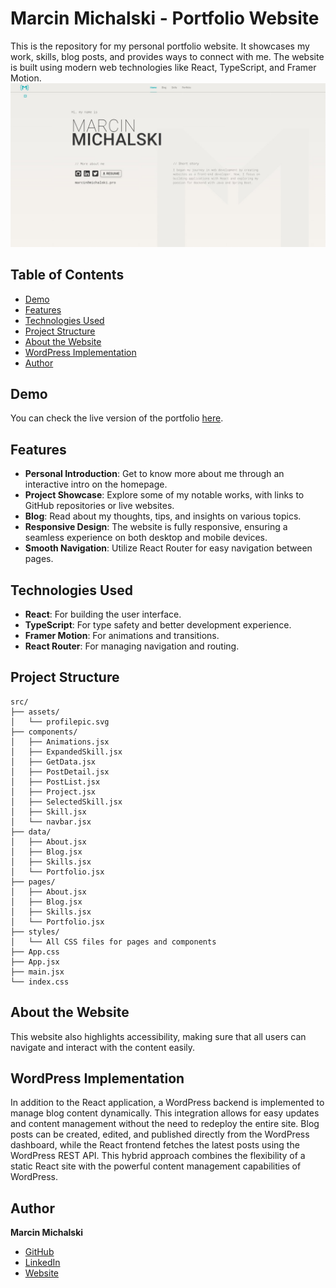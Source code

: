 # Marcin Michalski - Portfolio Website

This is the repository for my personal portfolio website. It showcases my work, skills, blog posts, and provides ways to connect with me. The website is built using modern web technologies like React, TypeScript, and Framer Motion.
![Screen of michalski.pro in Chrome browser](pic.jpg)

## Table of Contents
- [Demo](#demo)
- [Features](#features)
- [Technologies Used](#technologies-used)
- [Project Structure](#project-structure)
- [About the Website](#about-the-website)
- [WordPress Implementation](#wordpress-implementation)
- [Author](#author)

## Demo
You can check the live version of the portfolio [here](https://michalski.pro).

## Features
- **Personal Introduction**: Get to know more about me through an interactive intro on the homepage.
- **Project Showcase**: Explore some of my notable works, with links to GitHub repositories or live websites.
- **Blog**: Read about my thoughts, tips, and insights on various topics.
- **Responsive Design**: The website is fully responsive, ensuring a seamless experience on both desktop and mobile devices.
- **Smooth Navigation**: Utilize React Router for easy navigation between pages.

## Technologies Used
- **React**: For building the user interface.
- **TypeScript**: For type safety and better development experience.
- **Framer Motion**: For animations and transitions.
- **React Router**: For managing navigation and routing.

## Project Structure
```
src/
├── assets/
│   └── profilepic.svg
├── components/
│   ├── Animations.jsx
│   ├── ExpandedSkill.jsx
│   ├── GetData.jsx
│   ├── PostDetail.jsx
│   ├── PostList.jsx
│   ├── Project.jsx
│   ├── SelectedSkill.jsx
│   ├── Skill.jsx
│   └── navbar.jsx
├── data/
│   ├── About.jsx
│   ├── Blog.jsx
│   ├── Skills.jsx
│   └── Portfolio.jsx
├── pages/
│   ├── About.jsx
│   ├── Blog.jsx
│   ├── Skills.jsx
│   └── Portfolio.jsx
├── styles/
│   └── All CSS files for pages and components
├── App.css
├── App.jsx
├── main.jsx
└── index.css
```

## About the Website
This website also highlights accessibility, making sure that all users can navigate and interact with the content easily.

## WordPress Implementation
In addition to the React application, a WordPress backend is implemented to manage blog content dynamically. This integration allows for easy updates and content management without the need to redeploy the entire site. Blog posts can be created, edited, and published directly from the WordPress dashboard, while the React frontend fetches the latest posts using the WordPress REST API. This hybrid approach combines the flexibility of a static React site with the powerful content management capabilities of WordPress.

## Author
**Marcin Michalski**  
- [GitHub](https://www.github.com/michalski-marcin)  
- [LinkedIn](https://www.linkedin.com/in/michalski-marcin)
- [Website](https://michalski.pro)
